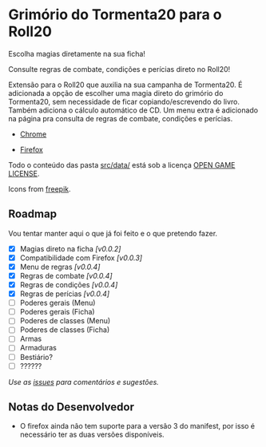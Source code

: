 # Grimório do Tormenta20 para o Roll20

Escolha magias diretamente na sua ficha!

Consulte regras de combate, condições e perícias direto no Roll20!

Extensão para o Roll20 que auxilia na sua campanha de Tormenta20.
É adicionada a opção de escolher uma magia direto do grimório do Tormenta20, sem necessidade de ficar copiando/escrevendo do livro. Também adiciona o cálculo automático de CD.
Um menu extra é adicionado na página pra consulta de regras de combate, condições e perícias.

- [Chrome](https://chrome.google.com/webstore/detail/roll20-grim%C3%B3rio-do-tormen/lplnbanhibpehlmiiakcacambjleeeng)

- [Firefox](https://addons.mozilla.org/pt-BR/firefox/addon/roll20-grim%C3%B3rio-do-tormenta20/)

Todo o conteúdo das pasta [src/data/](src/data/) está sob a licença [OPEN GAME LICENSE](OPEN_GAME_LICENSE).

Icons from [freepik](https://www.freepik.com).

## Roadmap
Vou tentar manter aqui o que já foi feito e o que pretendo fazer.

- [x] Magias direto na ficha _[v0.0.2]_
- [x] Compatibilidade com Firefox _[v0.0.3]_
- [x] Menu de regras _[v0.0.4]_
- [x] Regras de combate _[v0.0.4]_
- [x] Regras de condições _[v0.0.4]_
- [x] Regras de perícias _[v0.0.4]_
- [ ] Poderes gerais (Menu)
- [ ] Poderes gerais (Ficha)
- [ ] Poderes de classes (Menu)
- [ ] Poderes de classes (Ficha)
- [ ] Armas
- [ ] Armaduras
- [ ] Bestiário?
- [ ] ??????

_Use as [issues](https://github.com/pyanderson/roll20_tormenta20_grimoire/issues) para comentários e sugestões._

## Notas do Desenvolvedor
- O firefox ainda não tem suporte para a versão 3 do manifest, por isso é necessário ter as duas versões disponíveis.
